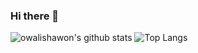 ### Hi there 👋
<!--
**OwaliShawon/OwaliShawon** is a ✨ _special_ ✨ repository because its `README.md` (this file) appears on your GitHub profile.
-->


![owalishawon's github stats](https://github-readme-stats.vercel.app/api?username=owalishawon&count_private=true)
![Top Langs](https://github-readme-stats.vercel.app/api/top-langs/?username=owalishawon&layout=compact)
